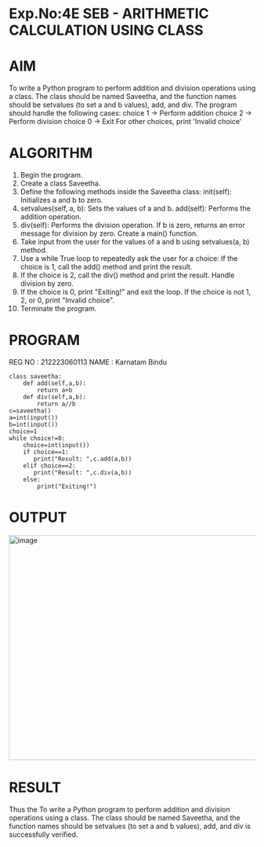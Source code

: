 # Exp.No:4E SEB - ARITHMETIC CALCULATION USING CLASS
# AIM
To write a Python program to perform addition and division operations using a class. The class should be named Saveetha, and the function names should be setvalues (to set a and b values), add, and div. The program should handle the following cases: choice 1 → Perform addition choice 2 → Perform division choice 0 → Exit For other choices, print 'Invalid choice'

# ALGORITHM
1. Begin the program.
2. Create a class Saveetha.
3. Define the following methods inside the Saveetha class: init(self): Initializes a and b to zero.
4. setvalues(self, a, b): Sets the values of a and b. add(self): Performs the addition operation.
5. div(self): Performs the division operation. If b is zero, returns an error message for division by zero. Create a main() function.
6. Take input from the user for the values of a and b using setvalues(a, b) method.
7. Use a while True loop to repeatedly ask the user for a choice: If the choice is 1, call the add() method and print the result.
8. If the choice is 2, call the div() method and print the result. Handle division by zero.
9. If the choice is 0, print "Exiting!" and exit the loop. If the choice is not 1, 2, or 0, print "Invalid choice".
10. Terminate the program.

# PROGRAM
REG NO : 212223060113 NAME : Karnatam Bindu
```
class saveetha:
    def add(self,a,b):
        return a+b
    def div(self,a,b):
        return a//b
c=saveetha()
a=int(input())
b=int(input())
choice=1
while choice!=0:
    choice=int(input())
    if choice==1:
       print("Result: ",c.add(a,b))
    elif choice==2:
       print("Result: ",c.div(a,b))
    else:
        print("Exiting!")
```
# OUTPUT
<img width="747" height="458" alt="image" src="https://github.com/user-attachments/assets/ead30d2b-932a-44ab-b40f-535c54be09a6" />

# RESULT
Thus the To write a Python program to perform addition and division operations using a class. The class should be named Saveetha, and the function names should be setvalues (to set a and b values), add, and div is successfully verified.

